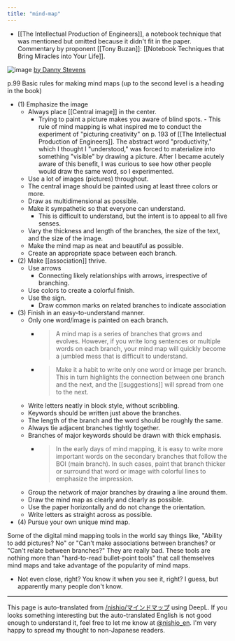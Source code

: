 ```yaml
---
title: "mind-map"
---
```


- [[The Intellectual Production of Engineers]], a notebook technique that was mentioned but omitted because it didn't fit in the paper.
Commentary by proponent [[Tony Buzan]]: [[Notebook Techniques that Bring Miracles into Your Life]].

![image](https://gyazo.com/187d024590c32edd2d16ea80ebcf3c3f/thumb/1000)
[by Danny Stevens](https://ja.wikipedia.org/wiki/%E3%83%9E%E3%82%A4%E3%83%B3%E3%83%89%E3%83%9E%E3%83%83%E3%83%97#/media/File:MindMapGuidlines.JPG)

p.99 Basic rules for making mind maps (up to the second level is a heading in the book)
- (1) Emphasize the image
    - Always place [[Central image]] in the center.
        - Trying to paint a picture makes you aware of blind spots.
                - This rule of mind mapping is what inspired me to conduct the experiment of "picturing creativity" on p. 193 of [[The Intellectual Production of Engineers]]. The abstract word "productivity," which I thought I "understood," was forced to materialize into something "visible" by drawing a picture. After I became acutely aware of this benefit, I was curious to see how other people would draw the same word, so I experimented.
    - Use a lot of images (pictures) throughout.
    - The central image should be painted using at least three colors or more.
    - Draw as multidimensional as possible.
    - Make it sympathetic so that everyone can understand.
        - This is difficult to understand, but the intent is to appeal to all five senses.
    - Vary the thickness and length of the branches, the size of the text, and the size of the image.
    - Make the mind map as neat and beautiful as possible.
    - Create an appropriate space between each branch.
- (2) Make [[association]] thrive.
    - Use arrows
        - Connecting likely relationships with arrows, irrespective of branching.
    - Use colors to create a colorful finish.
    - Use the sign.
        - Draw common marks on related branches to indicate association
- (3) Finish in an easy-to-understand manner.
    - Only one word/image is painted on each branch.
        - > A mind map is a series of branches that grows and evolves. However, if you write long sentences or multiple words on each branch, your mind map will quickly become a jumbled mess that is difficult to understand.
        - > Make it a habit to write only one word or image per branch. This in turn highlights the connection between one branch and the next, and the [[suggestions]] will spread from one to the next.
    - Write letters neatly in block style, without scribbling.
    - Keywords should be written just above the branches.
    - The length of the branch and the word should be roughly the same.
    - Always tie adjacent branches tightly together.
    - Branches of major keywords should be drawn with thick emphasis.
        - > In the early days of mind mapping, it is easy to write more important words on the secondary branches that follow the BOI (main branch). In such cases, paint that branch thicker or surround that word or image with colorful lines to emphasize the impression.
    - Group the network of major branches by drawing a line around them.
    - Draw the mind map as clearly and clearly as possible.
    - Use the paper horizontally and do not change the orientation.
    - Write letters as straight across as possible.
- (4) Pursue your own unique mind map.

Some of the digital mind mapping tools in the world say things like, "Ability to add pictures? No" or "Can't make associations between branches? or "Can't relate between branches?" They are really bad. These tools are nothing more than "hard-to-read bullet-point tools" that call themselves mind maps and take advantage of the popularity of mind maps.
- Not even close, right? You know it when you see it, right? I guess, but apparently many people don't know.

---
This page is auto-translated from [/nishio/マインドマップ](https://scrapbox.io/nishio/マインドマップ) using DeepL. If you looks something interesting but the auto-translated English is not good enough to understand it, feel free to let me know at [@nishio_en](https://twitter.com/nishio_en). I'm very happy to spread my thought to non-Japanese readers.